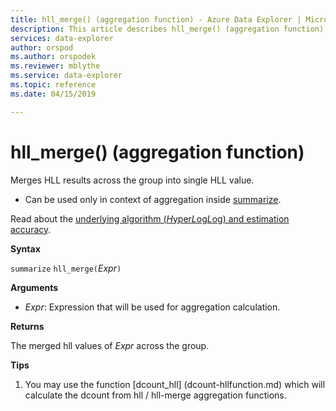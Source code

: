 ```yaml
---
title: hll_merge() (aggregation function) - Azure Data Explorer | Microsoft Docs
description: This article describes hll_merge() (aggregation function) in Azure Data Explorer.
services: data-explorer
author: orspod
ms.author: orspodek
ms.reviewer: mblythe
ms.service: data-explorer
ms.topic: reference
ms.date: 04/15/2019

---
```

# hll_merge() (aggregation function)

Merges HLL results across the group into single HLL value.

* Can be used only in context of aggregation inside [summarize](summarizeoperator.md).

Read about the [underlying algorithm (*H*yper*L*og*L*og) and estimation accuracy](dcount-aggfunction.md#estimation-accuracy).

**Syntax**

`summarize` `hll_merge(`*Expr*`)`

**Arguments**

* *Expr*: Expression that will be used for aggregation calculation. 

**Returns**

The merged hll values of *Expr* across the group.
 
**Tips**

1) You may use the function [dcount_hll] (dcount-hllfunction.md) which will calculate the dcount from hll / hll-merge aggregation functions.